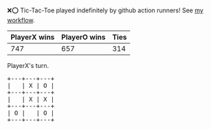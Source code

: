 :x::o: Tic-Tac-Toe played indefinitely by github action runners! See [my workflow](.github/workflows/play.yaml).

|PlayerX wins|PlayerO wins|Ties|
|-|-|-|
|747|657|314|

PlayerX's turn.

<pre>
+---+---+---+
|   | X | O |
+---+---+---+
|   | X | X |
+---+---+---+
| O |   | O |
+---+---+---+
</pre>